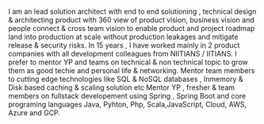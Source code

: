 I am an lead solution architect with end to end solutioning , technical design & architecting product with 360 view of product vision, business vision and people connect & cross team vision to enable product and project roadmap land into production at scale without production leakages and mitigate release & security risks. In 15 years , I have worked mainly in 2 product companies with all development colleagues from NIITIANS / IITIANS. I prefer to mentor YP and teams on technical & non technical topic to grow them as good techie and personal life & networking. Mentor team members to cutting edge technologies like SQL & NoSQL databases , Inmemory & Disk based caching & scaling solution etc Mentor YP , fresher & team members on fullstack developement using Spring , Spring Boot and core programing languages Java, Pyhton, Php, Scala,JavaScript, Cloud, AWS, Azure and GCP.
